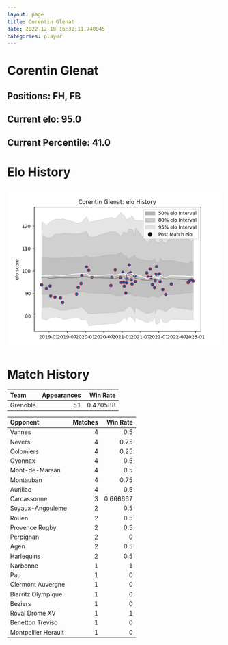 ```yaml
---  
layout: page  
title: Corentin Glenat  
date: 2022-12-18 16:32:11.740045  
categories: player  
---
```

# Corentin Glenat

## Positions: FH, FB

## Current elo: 95.0

## Current Percentile: 41.0

# Elo History


![elo history](history_CorentinGlenat.png)
# Match History


| Team     |   Appearances |   Win Rate |
|:---------|--------------:|-----------:|
| Grenoble |            51 |   0.470588 |

| Opponent            |   Matches |   Win Rate |
|:--------------------|----------:|-----------:|
| Vannes              |         4 |   0.5      |
| Nevers              |         4 |   0.75     |
| Colomiers           |         4 |   0.25     |
| Oyonnax             |         4 |   0.5      |
| Mont-de-Marsan      |         4 |   0.5      |
| Montauban           |         4 |   0.75     |
| Aurillac            |         4 |   0.5      |
| Carcassonne         |         3 |   0.666667 |
| Soyaux-Angouleme    |         2 |   0.5      |
| Rouen               |         2 |   0.5      |
| Provence Rugby      |         2 |   0.5      |
| Perpignan           |         2 |   0        |
| Agen                |         2 |   0.5      |
| Harlequins          |         2 |   0.5      |
| Narbonne            |         1 |   1        |
| Pau                 |         1 |   0        |
| Clermont Auvergne   |         1 |   0        |
| Biarritz Olympique  |         1 |   0        |
| Beziers             |         1 |   0        |
| Roval Drome XV      |         1 |   1        |
| Benetton Treviso    |         1 |   0        |
| Montpellier Herault |         1 |   0        |